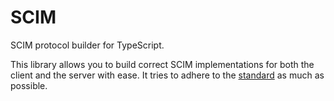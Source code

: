 # SCIM

SCIM protocol builder for TypeScript.

This library allows you to build correct SCIM implementations for both the client and the server with ease.
It tries to adhere to the [standard](https://www.rfc-editor.org/rfc/rfc7643) as much as possible.
